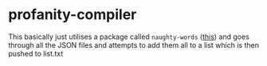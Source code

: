 # profanity-compiler

This basically just utilises a package called `naughty-words` ([this](https://github.com/LDNOOBW/naughty-words-js)) and goes through all the JSON files and attempts to add them all to a list which is then pushed to list.txt